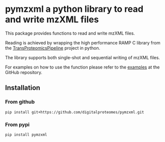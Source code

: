 # pymzxml a python library to read and write mzXML files

This package provides functions to read and write mzXML files.

Reading is achieved by wrapping the high performance RAMP C library from the [TransProteomicsPipeline](https://sourceforge.net/projects/sashimi/) project in python.

The library supports both single-shot and sequential writing of mzXML files.

For examples on how to use the function please refer to the [examples](https://github.com/digitalproteomes/pymzxml/tree/master/examples) at the GitHub repository.

## Installation

### From github
```pip install git+https://github.com/digitalproteomes/pymzxml.git```

### From pypi
```pip install pymzxml```
